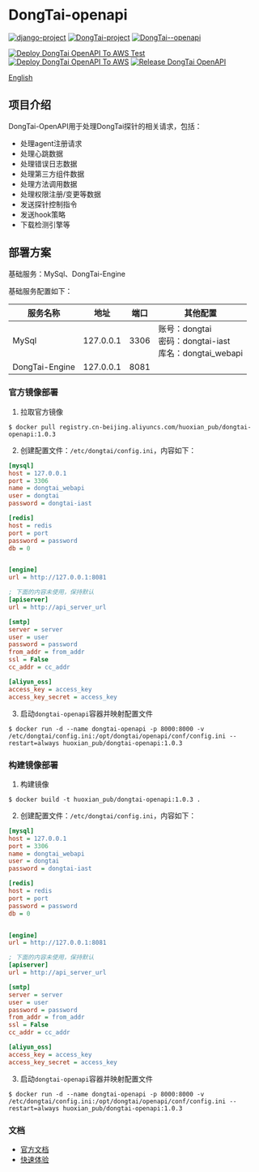 # DongTai-openapi

[![django-project](https://img.shields.io/badge/django%20versions-3.0.3-blue)](https://www.djangoproject.com/)
[![DongTai-project](https://img.shields.io/badge/DongTai%20versions-beta-green)](https://huoxianclub.github.io/LingZhi/)
[![DongTai--openapi](https://img.shields.io/badge/DongTai--openapi-v1.0.3-lightgrey)](https://huoxianclub.github.io/LingZhi/#/doc/tutorial/quickstart)

[![Deploy DongTai OpenAPI To AWS Test](https://github.com/HXSecurity/DongTai-openapi/actions/workflows/deploy_openapi_to_aws_test.yml/badge.svg)](https://github.com/HXSecurity/DongTai-openapi/actions/workflows/deploy_openapi_to_aws_test.yml)
[![Deploy DongTai OpenAPI To AWS](https://github.com/HXSecurity/DongTai-openapi/actions/workflows/deploy_openapi_to_aws.yml/badge.svg)](https://github.com/HXSecurity/DongTai-openapi/actions/workflows/deploy_openapi_to_aws.yml)
[![Release DongTai OpenAPI](https://github.com/HXSecurity/DongTai-openapi/actions/workflows/release_openapi.yml/badge.svg)](https://github.com/HXSecurity/DongTai-openapi/actions/workflows/release_openapi.yml)

[English](README.MD)

## 项目介绍
DongTai-OpenAPI用于处理DongTai探针的相关请求，包括：
- 处理agent注册请求
- 处理心跳数据
- 处理错误日志数据
- 处理第三方组件数据
- 处理方法调用数据
- 处理权限注册/变更等数据
- 发送探针控制指令
- 发送hook策略
- 下载检测引擎等

## 部署方案
基础服务：MySql、DongTai-Engine

基础服务配置如下：

| 服务名称 | 地址 | 端口 | 其他配置 |
| --- | --- | --- | --- |
| MySql | 127.0.0.1 | 3306 | 账号：dongtai<br>密码：dongtai-iast<br>库名：dongtai_webapi |
| DongTai-Engine | 127.0.0.1 | 8081 |  |

### 官方镜像部署

1. 拉取官方镜像
```shell script
$ docker pull registry.cn-beijing.aliyuncs.com/huoxian_pub/dongtai-openapi:1.0.3
```

2. 创建配置文件：`/etc/dongtai/config.ini`，内容如下：
```ini
[mysql]
host = 127.0.0.1
port = 3306
name = dongtai_webapi
user = dongtai
password = dongtai-iast

[redis]
host = redis
port = port
password = password
db = 0


[engine]
url = http://127.0.0.1:8081

; 下面的内容未使用，保持默认
[apiserver]
url = http://api_server_url

[smtp]
server = server
user = user
password = password
from_addr = from_addr
ssl = False
cc_addr = cc_addr

[aliyun_oss]
access_key = access_key
access_key_secret = access_key
```

3. 启动`dongtai-openapi`容器并映射配置文件
```shell script
$ docker run -d --name dongtai-openapi -p 8000:8000 -v /etc/dongtai/config.ini:/opt/dongtai/openapi/conf/config.ini --restart=always huoxian_pub/dongtai-openapi:1.0.3
```

### 构建镜像部署

1. 构建镜像
```shell script
$ docker build -t huoxian_pub/dongtai-openapi:1.0.3 .
```

2. 创建配置文件：`/etc/dongtai/config.ini`，内容如下：
```ini
[mysql]
host = 127.0.0.1
port = 3306
name = dongtai_webapi
user = dongtai
password = dongtai-iast

[redis]
host = redis
port = port
password = password
db = 0


[engine]
url = http://127.0.0.1:8081

; 下面的内容未使用，保持默认
[apiserver]
url = http://api_server_url

[smtp]
server = server
user = user
password = password
from_addr = from_addr
ssl = False
cc_addr = cc_addr

[aliyun_oss]
access_key = access_key
access_key_secret = access_key
```

3. 启动`dongtai-openapi`容器并映射配置文件
```shell script
$ docker run -d --name dongtai-openapi -p 8000:8000 -v /etc/dongtai/config.ini:/opt/dongtai/openapi/conf/config.ini --restart=always huoxian_pub/dongtai-openapi:1.0.3
```


### 文档
- [官方文档](https://huoxianclub.github.io/LingZhi/#/)
- [快速体验](https://iast.io)
